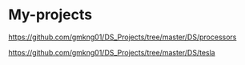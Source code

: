 # My-projects

https://github.com/gmkng01/DS_Projects/tree/master/DS/processors     

https://github.com/gmkng01/DS_Projects/tree/master/DS/tesla 
